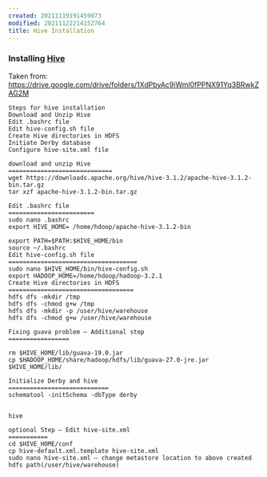 ```yaml
---
created: 20211119191459073
modified: 20211122214152764
title: Hive Installation
---
```


### Installing [Hive](#Hive)

Taken from:
<https://drive.google.com/drive/folders/1XdPbyAc9iWml0fPPNX91Yq3BRwkZAG2M>

    Steps for hive installation
    Download and Unzip Hive
    Edit .bashrc file
    Edit hive-config.sh file
    Create Hive directories in HDFS
    Initiate Derby database
    Configure hive-site.xml file

    download and unzip Hive
    =============================
    wget https://downloads.apache.org/hive/hive-3.1.2/apache-hive-3.1.2-bin.tar.gz
    tar xzf apache-hive-3.1.2-bin.tar.gz

    Edit .bashrc file
    ========================
    sudo nano .bashrc
    export HIVE_HOME= /home/hdoop/apache-hive-3.1.2-bin

    export PATH=$PATH:$HIVE_HOME/bin
    source ~/.bashrc
    Edit hive-config.sh file
    ====================================
    sudo nano $HIVE_HOME/bin/hive-config.sh
    export HADOOP_HOME=/home/hdoop/hadoop-3.2.1
    Create Hive directories in HDFS
    ===================================
    hdfs dfs -mkdir /tmp
    hdfs dfs -chmod g+w /tmp
    hdfs dfs -mkdir -p /user/hive/warehouse
    hdfs dfs -chmod g+w /user/hive/warehouse

    Fixing guava problem – Additional step
    =================

    rm $HIVE_HOME/lib/guava-19.0.jar
    cp $HADOOP_HOME/share/hadoop/hdfs/lib/guava-27.0-jre.jar $HIVE_HOME/lib/

    Initialize Derby and hive
    ============================
    schematool -initSchema -dbType derby


    hive

    optional Step – Edit hive-site.xml
    ===========
    cd $HIVE_HOME/conf
    cp hive-default.xml.template hive-site.xml
    sudo nano hive-site.xml – change metastore location to above created hdfs path(/user/hive/warehouse)
